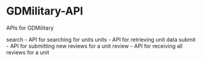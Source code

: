 # GDMilitary-API
APIs for GDMilitary 

search - API for searching for units
units - API for retrieving unit data
submit - API for submitting new reviews for a unit
review - API for receiving all reviews for a unit
